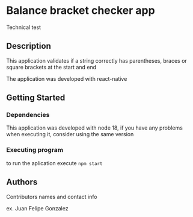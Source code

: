 # Balance bracket checker app

Technical test

## Description

This application validates if a string correctly has parentheses, braces or square brackets at the start and end

The application was developed with react-native

## Getting Started

### Dependencies

This application was developed with node 18, if you have any problems when executing it, consider using the same version

### Executing program

to run the aplication execute
`npm start`

## Authors

Contributors names and contact info

ex. Juan Felipe Gonzalez
